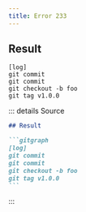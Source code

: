 ```yaml
---
title: Error 233
---
```

## Result

```gitgraph
[log]
git commit
git commit
git checkout -b foo
git tag v1.0.0
```

::: details Source

````md
## Result

```gitgraph
[log]
git commit
git commit
git checkout -b foo
git tag v1.0.0
```
````

:::
